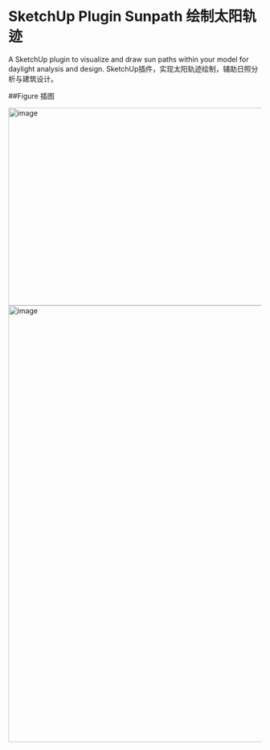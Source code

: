 # SketchUp Plugin Sunpath 绘制太阳轨迹
A SketchUp plugin to visualize and draw sun paths within your model for daylight analysis and design.
SketchUp插件，实现太阳轨迹绘制，辅助日照分析与建筑设计。

##Figure 插图

<img width="534" height="394" alt="image" src="https://github.com/user-attachments/assets/89916c10-9c40-4d14-b3e5-c047a58a1e12" />

<img width="725" height="870" alt="image" src="https://github.com/user-attachments/assets/a5629d7e-ed5d-4cda-a73e-4e83aec52bc5" />

